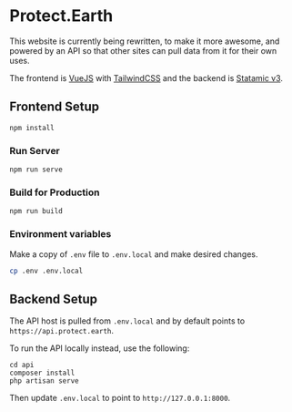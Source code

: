 # Protect.Earth

This website is currently being rewritten, to make it more awesome, and powered by an API so that other sites can pull data from it for their own uses.

The frontend is [VueJS](https://vuejs.org/) with [TailwindCSS](https://tailwindcss.com/) and the backend is [Statamic v3](https://statamic.dev/rest-api).

## Frontend Setup

```
npm install
```

### Run Server

```
npm run serve
```

### Build for Production

```
npm run build
```

### Environment variables

Make a copy of `.env` file to `.env.local` and make desired changes.

```bash
cp .env .env.local
```


## Backend Setup

The API host is pulled from `.env.local` and by default points to `https://api.protect.earth`.

To run the API locally instead, use the following:

```
cd api
composer install
php artisan serve
```

Then update `.env.local` to point to `http://127.0.0.1:8000`.
